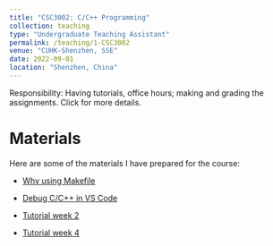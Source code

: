 ```yaml
---
title: "CSC3002: C/C++ Programming"
collection: teaching
type: "Undergraduate Teaching Assistant"
permalink: /teaching/1-CSC3002
venue: "CUHK-Shenzhen, SSE"
date: 2022-09-01
location: "Shenzhen, China"
---
```


Responsibility: Having tutorials, office hours; making and grading the assignments. Click for more details.

Materials
===

Here are some of the materials I have prepared for the course:

- [Why using Makefile](/files/teaching/tut_material_WhyMakefile.pdf)

- [Debug C/C++ in VS Code](/files/teaching/VSC_cpp_debug.pdf)

- [Tutorial week 2](/files/teaching/tut_material_Tutorial%202_22Fall_ver.pdf)

- [Tutorial week 4](/files/teaching/tut_material_Tutorial4_22Fall_ver.pdf)

